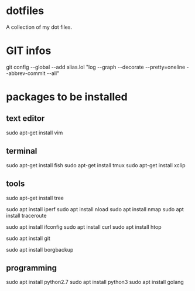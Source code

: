 # dotfiles
A collection of my dot files.



# GIT infos
git config --global --add alias.lol "log --graph --decorate --pretty=oneline --abbrev-commit --all"


# packages to be installed

## text editor
sudo apt-get install vim

## terminal
sudo apt-get install fish
sudo apt-get install tmux
sudo apt-get install xclip

## tools
sudo apt-get install tree

sudo apt install iperf
sudo apt install nload
sudo apt install nmap
sudo apt install traceroute

sudo apt install ifconfig
sudo apt install curl
sudo apt install htop

sudo apt install git

sudo apt install borgbackup

## programming
sudo apt install python2.7
sudo apt install python3
sudo apt install golang
